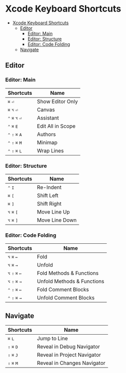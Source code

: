 # Xcode Keyboard Shortcuts

- [Xcode Keyboard Shortcuts](#xcode-keyboard-shortcuts)
  - [Editor](#editor)
    - [Editor: Main](#editor-main)
    - [Editor: Structure](#editor-structure)
    - [Editor: Code Folding](#editor-code-folding)
  - [Navigate](#navigate)

## Editor

### Editor: Main

| Shortcuts                                           | Name              |
|-----------------------------------------------------|-------------------|
| <kbd>⌘</kbd> <kbd>⏎</kbd>                           | Show Editor Only  |
| <kbd>⌘</kbd> <kbd>⌥</kbd> <kbd>⏎</kbd>              | Canvas            |
| <kbd>⌃</kbd> <kbd>⌘</kbd> <kbd>⌥</kbd> <kbd>⏎</kbd> | Assistant         |
| <kbd>⌃</kbd> <kbd>⌘</kbd> <kbd>E</kbd>              | Edit All in Scope |
| <kbd>⌃</kbd> <kbd>⇧</kbd> <kbd>⌘</kbd> <kbd>A</kbd> | Authors           |
| <kbd>⌃</kbd> <kbd>⇧</kbd> <kbd>⌘</kbd> <kbd>M</kbd> | Minimap           |
| <kbd>⌃</kbd> <kbd>⇧</kbd> <kbd>⌘</kbd> <kbd>L</kbd> | Wrap Lines        |

### Editor: Structure

| Shortcuts                              | Name           |
|----------------------------------------|----------------|
| <kbd>⌃</kbd> <kbd>I</kbd>              | Re-Indent      |
| <kbd>⌘</kbd> <kbd>[</kbd>              | Shift Left     |
| <kbd>⌘</kbd> <kbd>]</kbd>              | Shift Right    |
| <kbd>⌥</kbd> <kbd>⌘</kbd> <kbd>[</kbd> | Move Line Up   |
| <kbd>⌥</kbd> <kbd>⌘</kbd> <kbd>]</kbd> | Move Line Down |

### Editor: Code Folding

| Shortcuts                                           | Name                       |
|-----------------------------------------------------|----------------------------|
| <kbd>⌥</kbd> <kbd>⌘</kbd> <kbd>←</kbd>              | Fold                       |
| <kbd>⌥</kbd> <kbd>⌘</kbd> <kbd>→</kbd>              | Unfold                     |
| <kbd>⌥</kbd> <kbd>⇧</kbd> <kbd>⌘</kbd> <kbd>←</kbd> | Fold Methods & Functions   |
| <kbd>⌥</kbd> <kbd>⇧</kbd> <kbd>⌘</kbd> <kbd>→</kbd> | Unfold Methods & Functions |
| <kbd>⌃</kbd> <kbd>⇧</kbd> <kbd>⌘</kbd> <kbd>←</kbd> | Fold Comment Blocks        |
| <kbd>⌃</kbd> <kbd>⇧</kbd> <kbd>⌘</kbd> <kbd>→</kbd> | Unfold Comment Blocks      |

## Navigate

| Shortcuts                              | Name                        |
|----------------------------------------|-----------------------------|
| <kbd>⌘</kbd> <kbd>L</kbd>              | Jump to Line                |
| <kbd>⇧</kbd> <kbd>⌘</kbd> <kbd>D</kbd> | Reveal in Debug Navigator   |
| <kbd>⇧</kbd> <kbd>⌘</kbd> <kbd>J</kbd> | Reveal in Project Navigator |
| <kbd>⇧</kbd> <kbd>⌘</kbd> <kbd>M</kbd> | Reveal in Changes Navigator |

